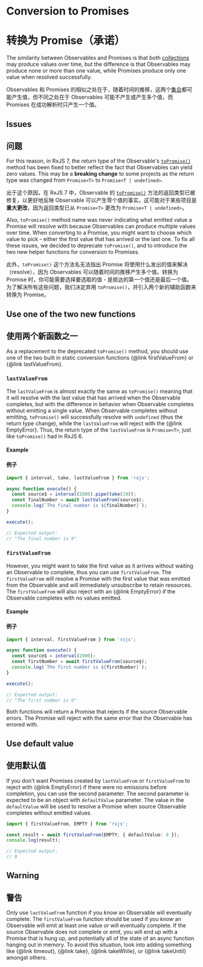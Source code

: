 # Conversion to Promises

# 转换为 Promise（承诺）

The similarity between Observables and Promises is that both [collections](/guide/observable) may produce values over
time, but the difference is that Observables may produce none or more than one value, while Promises produce only one
value when resolved successfully.

Observables 和 Promises 的相似之处在于，随着时间的推移，这两个[集合](/guide/observable)都可能产生值，但不同之处在于 Observables 可能不产生或产生多个值，而 Promises 在成功解析时只产生一个值。

## Issues

## 问题

For this reason, in RxJS 7, the return type of the Observable's [`toPromise()`](/api/index/class/Observable#toPromise)
method has been fixed to better reflect the fact that Observables can yield zero values. This may be a **breaking
change** to some projects as the return type was changed from `Promise<T>` to `Promise<T | undefined>`.

出于这个原因，在 RxJS 7 中，Observable 的 [`toPromise()`](/api/index/class/Observable#toPromise) 方法的返回类型已被修复，以更好地反映 Observable 可以产生零个值的事实。这可能对于某些项目是**重大更改**，因为返回类型已从 `Promise<T>` 更改为 `Promise<T | undefined>`。

Also, `toPromise()` method name was never indicating what emitted value a Promise will resolve with because Observables
can produce multiple values over time. When converting to a Promise, you might want to choose which value to pick -
either the first value that has arrived or the last one. To fix all these issues, we decided to deprecate `toPromise()`,
and to introduce the two new helper functions for conversion to Promises.

此外，`toPromise()` 这个方法名无法指出 Promise 将使用什么发出的值来解决（resolve），因为 Observables 可以随着时间的推移产生多个值。转换为 Promise 时，你可能需要选择要选取的值 - 是抵达的第一个值还是最后一个值。为了解决所有这些问题，我们决定弃用 `toPromise()`，并引入两个新的辅助函数来转换为 Promise。

## Use one of the two new functions

## 使用两个新函数之一

As a replacement to the deprecated `toPromise()` method, you should use one of the two built in static conversion
functions {@link firstValueFrom} or {@link lastValueFrom}.

### `lastValueFrom`

The `lastValueFrom` is almost exactly the same as `toPromise()` meaning that it will resolve with the last value that has
arrived when the Observable completes, but with the difference in behavior when Observable completes without emitting a
single value. When Observable completes without emitting, `toPromise()` will successfully resolve with `undefined` (thus
the return type change), while the `lastValueFrom` will reject with the {@link EmptyError}. Thus, the return type of the
`lastValueFrom` is `Promise<T>`, just like `toPromise()` had in RxJS 6.

#### Example

#### 例子

```ts
import { interval, take, lastValueFrom } from 'rxjs';

async function execute() {
  const source$ = interval(2000).pipe(take(10));
  const finalNumber = await lastValueFrom(source$);
  console.log(`The final number is ${finalNumber}`);
}

execute();

// Expected output:
// "The final number is 9"
```

### `firstValueFrom`

However, you might want to take the first value as it arrives without waiting an Observable to complete, thus you can
use `firstValueFrom`. The `firstValueFrom` will resolve a Promise with the first value that was emitted from the
Observable and will immediately unsubscribe to retain resources. The `firstValueFrom` will also reject with an
{@link EmptyError} if the Observable completes with no values emitted.

#### Example

#### 例子

```ts
import { interval, firstValueFrom } from 'rxjs';

async function execute() {
  const source$ = interval(2000);
  const firstNumber = await firstValueFrom(source$);
  console.log(`The first number is ${firstNumber}`);
}

execute();

// Expected output:
// "The first number is 0"
```

<span class="informal">Both functions will return a Promise that rejects if the source Observable errors. The Promise
will reject with the same error that the Observable has errored with.</span>

## Use default value

## 使用默认值

If you don't want Promises created by `lastValueFrom` or `firstValueFrom` to reject with {@link EmptyError} if there
were no emissions before completion, you can use the second parameter. The second parameter is expected to be an object
with `defaultValue` parameter. The value in the `defaultValue` will be used to resolve a Promise when source Observable
completes without emitted values.

```ts
import { firstValueFrom, EMPTY } from 'rxjs';

const result = await firstValueFrom(EMPTY, { defaultValue: 0 });
console.log(result);

// Expected output:
// 0
```

## Warning

## 警告

Only use `lastValueFrom` function if you _know_ an Observable will eventually complete. The `firstValueFrom` function should
be used if you _know_ an Observable will emit at least one value _or_ will eventually complete. If the source Observable
does not complete or emit, you will end up with a Promise that is hung up, and potentially all of the state of an async
function hanging out in memory. To avoid this situation, look into adding something like {@link timeout}, {@link take},
{@link takeWhile}, or {@link takeUntil} amongst others.